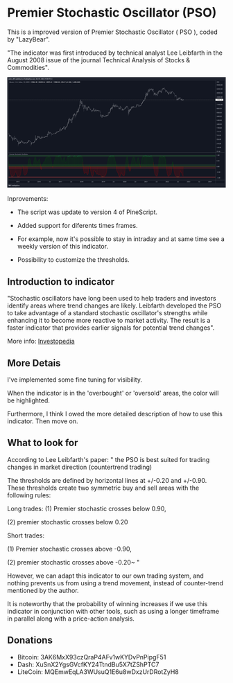 # Premier Stochastic Oscillator (PSO)

This is a improved version of Premier Stochastic Oscillator ( PSO ), coded by "LazyBear".

"The indicator was first introduced by technical analyst Lee Leibfarth in the August 2008 issue of the journal Technical Analysis of Stocks & Commodities".

![alt](./images/01.png)

Inprovements:

- The script was update to version 4 of PineScript.

- Added support for diferents times frames.

- For example, now it's possible to stay in intraday and at same time see a weekly version of this indicator.

- Possibility to customize the thresholds.

## Introduction to indicator

"Stochastic oscillators have long been used to help traders and investors identify areas where trend changes are likely.
Leibfarth developed the PSO to take advantage of a standard stochastic oscillator's strengths while enhancing it to become more reactive to market activity.
The result is a faster indicator that provides earlier signals for potential trend changes".

More info:
[Investopedia](https://www.investopedia.com/articles/trading/10/premier_stochastic_oscillator_explained.asp)

## More Detais
I've implemented some fine tuning for visibility.

When the indicator is in the 'overbought' or 'oversold' areas, the color will be highlighted.

Furthermore, I think I owed the more detailed description of how to use this indicator.
Then move on.

## What to look for

According to Lee Leibfarth's paper:
" the PSO is best suited for trading changes in market direction (countertrend trading)

The thresholds are defined by horizontal lines at +/-0.20 and +/-0.90.
These thresholds create two symmetric buy and sell areas with the following rules:

Long trades:
(1) Premier stochastic crosses below 0.90,

(2) premier stochastic crosses below 0.20

Short trades:

(1) Premier stochastic crosses above -0.90,

(2) premier stochastic crosses above -0.20~
"

However, we can adapt this indicator to our own trading system, and nothing prevents us from using a trend movement, instead of counter-trend mentioned by the author.

It is noteworthy that the probability of winning increases if we use this indicator in conjunction with other tools, such as using a longer timeframe in parallel along with a price-action analysis.

## Donations

- Bitcoin: 3AK6MxX93czQraP4AFv1wKYDvPnPipgF51
- Dash: XuSnX2YgsGVcfKY24TtndBu5X7tZShPTC7
- LiteCoin: MQEmwEqLA3WUsuQ1E6u8wDxzUrDRotZyH8
